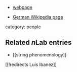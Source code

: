 
* [webpage](http://www.uam.es/ss/Satellite/FisicaTeorica/en/1234888609654/1242650847708/persona/detallePDI/Ibanez_Santiago,_Luis_Enrique.htm)

* [German Wikipedia page](https://de.wikipedia.org/wiki/Luis_E._Ib&#225;&#241;ez)

category: people

## Related $n$Lab entries

* [[string phenomenology]]


[[!redirects Luis Ibanez]]